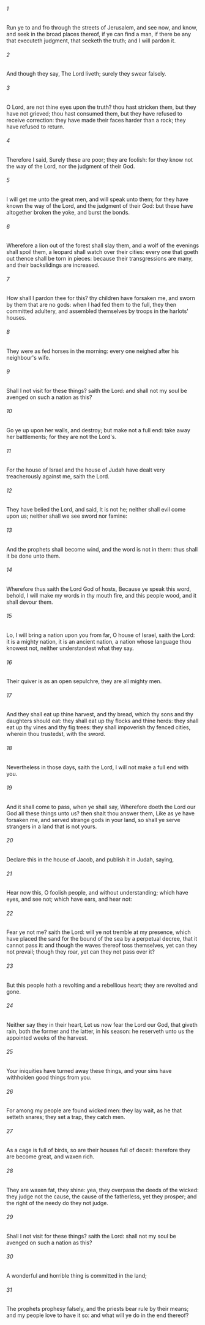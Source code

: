 ###### 1
Run ye to and fro through the streets of Jerusalem, and see now, and know, and seek in the broad places thereof, if ye can find a man, if there be any that executeth judgment, that seeketh the truth; and I will pardon it.

###### 2
And though they say, The Lord liveth; surely they swear falsely.

###### 3
O Lord, are not thine eyes upon the truth? thou hast stricken them, but they have not grieved; thou hast consumed them, but they have refused to receive correction: they have made their faces harder than a rock; they have refused to return.

###### 4
Therefore I said, Surely these are poor; they are foolish: for they know not the way of the Lord, nor the judgment of their God.

###### 5
I will get me unto the great men, and will speak unto them; for they have known the way of the Lord, and the judgment of their God: but these have altogether broken the yoke, and burst the bonds.

###### 6
Wherefore a lion out of the forest shall slay them, and a wolf of the evenings shall spoil them, a leopard shall watch over their cities: every one that goeth out thence shall be torn in pieces: because their transgressions are many, and their backslidings are increased.

###### 7
How shall I pardon thee for this? thy children have forsaken me, and sworn by them that are no gods: when I had fed them to the full, they then committed adultery, and assembled themselves by troops in the harlots' houses.

###### 8
They were as fed horses in the morning: every one neighed after his neighbour's wife.

###### 9
Shall I not visit for these things? saith the Lord: and shall not my soul be avenged on such a nation as this?

###### 10
Go ye up upon her walls, and destroy; but make not a full end: take away her battlements; for they are not the Lord's.

###### 11
For the house of Israel and the house of Judah have dealt very treacherously against me, saith the Lord.

###### 12
They have belied the Lord, and said, It is not he; neither shall evil come upon us; neither shall we see sword nor famine:

###### 13
And the prophets shall become wind, and the word is not in them: thus shall it be done unto them.

###### 14
Wherefore thus saith the Lord God of hosts, Because ye speak this word, behold, I will make my words in thy mouth fire, and this people wood, and it shall devour them.

###### 15
Lo, I will bring a nation upon you from far, O house of Israel, saith the Lord: it is a mighty nation, it is an ancient nation, a nation whose language thou knowest not, neither understandest what they say.

###### 16
Their quiver is as an open sepulchre, they are all mighty men.

###### 17
And they shall eat up thine harvest, and thy bread, which thy sons and thy daughters should eat: they shall eat up thy flocks and thine herds: they shall eat up thy vines and thy fig trees: they shall impoverish thy fenced cities, wherein thou trustedst, with the sword.

###### 18
Nevertheless in those days, saith the Lord, I will not make a full end with you.

###### 19
And it shall come to pass, when ye shall say, Wherefore doeth the Lord our God all these things unto us? then shalt thou answer them, Like as ye have forsaken me, and served strange gods in your land, so shall ye serve strangers in a land that is not yours.

###### 20
Declare this in the house of Jacob, and publish it in Judah, saying,

###### 21
Hear now this, O foolish people, and without understanding; which have eyes, and see not; which have ears, and hear not:

###### 22
Fear ye not me? saith the Lord: will ye not tremble at my presence, which have placed the sand for the bound of the sea by a perpetual decree, that it cannot pass it: and though the waves thereof toss themselves, yet can they not prevail; though they roar, yet can they not pass over it?

###### 23
But this people hath a revolting and a rebellious heart; they are revolted and gone.

###### 24
Neither say they in their heart, Let us now fear the Lord our God, that giveth rain, both the former and the latter, in his season: he reserveth unto us the appointed weeks of the harvest.

###### 25
Your iniquities have turned away these things, and your sins have withholden good things from you.

###### 26
For among my people are found wicked men: they lay wait, as he that setteth snares; they set a trap, they catch men.

###### 27
As a cage is full of birds, so are their houses full of deceit: therefore they are become great, and waxen rich.

###### 28
They are waxen fat, they shine: yea, they overpass the deeds of the wicked: they judge not the cause, the cause of the fatherless, yet they prosper; and the right of the needy do they not judge.

###### 29
Shall I not visit for these things? saith the Lord: shall not my soul be avenged on such a nation as this?

###### 30
A wonderful and horrible thing is committed in the land;

###### 31
The prophets prophesy falsely, and the priests bear rule by their means; and my people love to have it so: and what will ye do in the end thereof?

